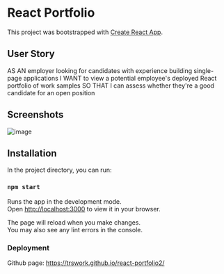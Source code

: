# React Portfolio

This project was bootstrapped with [Create React App](https://github.com/facebook/create-react-app).

## User Story

AS AN employer looking for candidates with experience building single-page applications
I WANT to view a potential employee's deployed React portfolio of work samples
SO THAT I can assess whether they're a good candidate for an open position

## Screenshots

![image](https://user-images.githubusercontent.com/87744214/146716632-b05d2c18-bd50-4004-b9d7-42bc2af281d4.png)


## Installation

In the project directory, you can run:

### `npm start`

Runs the app in the development mode.\
Open [http://localhost:3000](http://localhost:3000) to view it in your browser.

The page will reload when you make changes.\
You may also see any lint errors in the console.


### Deployment

Github page: https://trswork.github.io/react-portfolio2/
